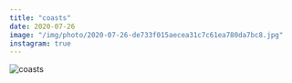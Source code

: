 ```yaml
---
title: "coasts"
date: 2020-07-26
image: "/img/photo/2020-07-26-de733f015aecea31c7c61ea780da7bc8.jpg"
instagram: true
---
```


![coasts](/img/photo/2020-07-26-de733f015aecea31c7c61ea780da7bc8.jpg)
